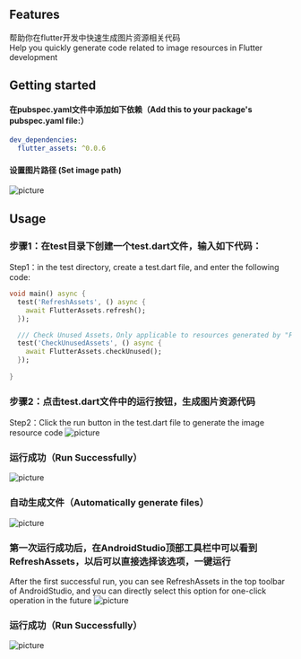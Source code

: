 
## Features

帮助你在flutter开发中快速生成图片资源相关代码    
Help you quickly generate code related to image resources in Flutter development

## Getting started

#### 在pubspec.yaml文件中添加如下依赖（Add this to your package's pubspec.yaml file:）   

```yaml
dev_dependencies:
  flutter_assets: ^0.0.6
```

#### 设置图片路径 (Set image path)   
   
![picture](jp0.png)


## Usage

### 步骤1：在test目录下创建一个test.dart文件，输入如下代码：
Step1：in the test directory, create a test.dart file, and enter the following code:

```dart
void main() async {
  test('RefreshAssets', () async {
    await FlutterAssets.refresh();
  });

  /// Check Unused Assets，Only applicable to resources generated by "FlutterAssets.refresh()"
  test('CheckUnusedAssets', () async {
    await FlutterAssets.checkUnused();
  });
  
}
```

### 步骤2：点击test.dart文件中的运行按钮，生成图片资源代码
Step2：Click the run button in the test.dart file to generate the image resource code
![picture](jp1.png)

### 运行成功（Run Successfully）
![picture](jp2.png)

### 自动生成文件（Automatically generate files）
![picture](jp2-1.png)


### 第一次运行成功后，在AndroidStudio顶部工具栏中可以看到RefreshAssets，以后可以直接选择该选项，一键运行
After the first successful run, you can see RefreshAssets in the top toolbar of AndroidStudio, and you can directly select this option for one-click operation in the future
![picture](jp3.png)

### 运行成功（Run Successfully）
![picture](jp4.png)




